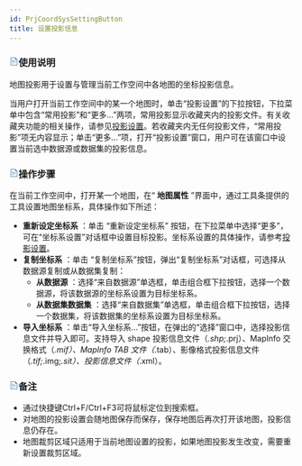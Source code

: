```yaml
---
id: PrjCoordSysSettingButton
title: 设置投影信息
---
```

### ![](../../img/read.gif)使用说明

地图投影用于设置与管理当前工作空间中各地图的坐标投影信息。

当用户打开当前工作空间中的某一个地图时，单击“投影设置”的下拉按钮，下拉菜单中包含“常用投影”和“更多...”两项，常用投影显示收藏夹内的投影文件。有关收藏夹功能的相关操作，请参见[投影设置](../../DataProcessing/Projection/PrjCoordSysSettingWin.htm)。若收藏夹内无任何投影文件，“常用投影”项无内容显示；单击“更多...”项，打开“投影设置”窗口，用户可在该窗口中设置当前选中数据源或数据集的投影信息。

### ![](../../img/read.gif)操作步骤

在当前工作空间中，打开某一个地图，在“ **地图属性** ”界面中，通过工具条提供的工具设置地图坐标系，具体操作如下所述：

  * **重新设定坐标系** ：单击 “重新设定坐标系” 按钮，在下拉菜单中选择“更多”，可在“坐标系设置”对话框中设置目标投影。坐标系设置的具体操作，请参考[投影设置](../../DataProcessing/Projection/PrjCoordSysSettingWin.htm)。
  * **复制坐标系** ：单击 “复制坐标系”按钮，弹出“复制坐标系”对话框，可选择从数据源复制或从数据集复制：
    * **从数据源** ：选择“来自数据源”单选框，单击组合框下拉按钮，选择一个数据源，将该数据源的坐标系设置为目标坐标系。
    * **从数据集数据集** ：选择“来自数据集”单选框，单击组合框下拉按钮，选择一个数据集，将该数据集的坐标系设置为目标坐标系。
  * **导入坐标系** ：单击“导入坐标系...”按钮，在弹出的“选择”窗口中，选择投影信息文件并导入即可。支持导入 shape 投影信息文件（*.shp;*.prj）、MapInfo 交换格式（*.mif）、MapInfo TAB 文件（*.tab）、影像格式投影信息文件（*.tif;*.img;*.sit）、投影信息文件（*.xml）。

### ![](../../img/read.gif)备注

* 通过快捷键Ctrl+F/Ctrl+F3可将鼠标定位到搜索框。
* 对地图的投影设置会随地图保存而保存，保存地图后再次打开该地图，投影信息仍存在。
* 地图裁剪区域只适用于当前地图设置的投影，如果地图投影发生改变，需要重新设置裁剪区域。

